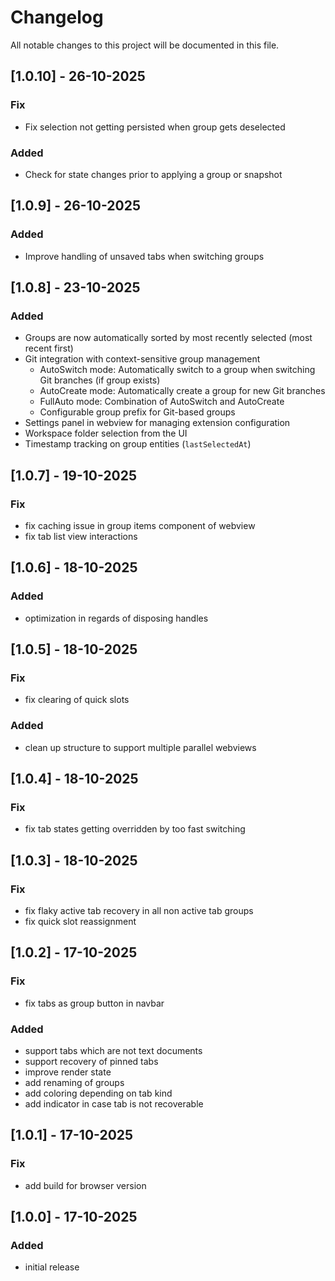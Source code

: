 # Changelog

All notable changes to this project will be documented in this file.

## [1.0.10] - 26-10-2025

### Fix

- Fix selection not getting persisted when group gets deselected

### Added

- Check for state changes prior to applying a group or snapshot

## [1.0.9] - 26-10-2025

### Added

- Improve handling of unsaved tabs when switching groups

## [1.0.8] - 23-10-2025

### Added

- Groups are now automatically sorted by most recently selected (most recent first)
- Git integration with context-sensitive group management
  - AutoSwitch mode: Automatically switch to a group when switching Git branches (if group exists)
  - AutoCreate mode: Automatically create a group for new Git branches
  - FullAuto mode: Combination of AutoSwitch and AutoCreate
  - Configurable group prefix for Git-based groups
- Settings panel in webview for managing extension configuration
- Workspace folder selection from the UI
- Timestamp tracking on group entities (`lastSelectedAt`)

## [1.0.7] - 19-10-2025

### Fix

- fix caching issue in group items component of webview
- fix tab list view interactions

## [1.0.6] - 18-10-2025

### Added

- optimization in regards of disposing handles

## [1.0.5] - 18-10-2025

### Fix

- fix clearing of quick slots

### Added

- clean up structure to support multiple parallel webviews

## [1.0.4] - 18-10-2025

### Fix

- fix tab states getting overridden by too fast switching

## [1.0.3] - 18-10-2025

### Fix

- fix flaky active tab recovery in all non active tab groups
- fix quick slot reassignment

## [1.0.2] - 17-10-2025

### Fix

- fix tabs as group button in navbar

### Added

- support tabs which are not text documents
- support recovery of pinned tabs
- improve render state
- add renaming of groups
- add coloring depending on tab kind
- add indicator in case tab is not recoverable

## [1.0.1] - 17-10-2025

### Fix

- add build for browser version

## [1.0.0] - 17-10-2025

### Added

- initial release